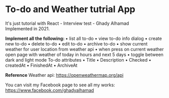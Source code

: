 <h1>To-do and Weather tutrial App </h1> 

It's just tutorial with React - Interview test - Ghady Alhamad  
Implemented in 2021.

<b>Implement all the following: </b>
• list all to-do
• view to-do info dialog
• create new to-do
• delete to-do
• edit to-do
• archive to-do
• show current weather for user location from weather api
• when press on current weather open page with weather of today in hours and next 5 days
• toggle between dark and light mode
To-do attributes
• Title
• Description
• Checked
• createdAt
• FinishedAt
• ArchiveAt

<b>Reference</b>
Weather api: https://openweathermap.org/api

You can visit my Facebook page to see all my works:
https://www.facebook.com/ghadyalhamad


